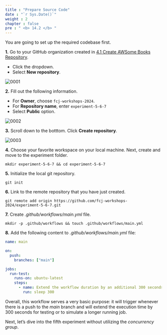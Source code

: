 ```yaml
---
title : "Prepare Source Code"
date : "`r Sys.Date()`"
weight : 2
chapter : false
pre : " <b> 14.2 </b> "
---
```


You are going to set up the required codebase first.

**1.** Go to your GitHub organization created in [4.1 Create AWSome Books Repository](4-Preparation/1-Create-AWSome-Books-Repository).

- Click the dropdown.
- Select **New repository**.

![0001](/images/13/2/0001.svg?featherlight=false&width=100pc)

**2.** Fill out the following information.

- For **Owner**, choose `fcj-workshops-2024`.
- For **Repository name**, enter `experiment-5-6-7` 
- Select **Public** option.

![0002](/images/14/2/0001.svg?featherlight=false&width=100pc)

**3.** Scroll down to the botttom. Click **Create repository**.

![0003](/images/4/1/00010.svg?featherlight=false&width=100pc)

**4.** Choose your favorite workspace on your local machine. Next, create and move to the experiment folder.

```git
mkdir experiment-5-6-7 && cd experiment-5-6-7
```

**5.** Initialize the local git repository.

```git
git init
```

**6.** Link to the remote repository that you have just created.

```git
git remote add origin https://github.com/fcj-workshops-2024/experiment-5-6-7.git
```

**7.** Create *.github/workflows/main.yml* file.

```git
mkdir -p .github/workflows && touch .github/workflows/main.yml
```

**8.** Add the following content to *.github/workflows/main.yml* file:

```yml
name: main

on:
  push:
    branches: ["main"]

jobs:
  run-test:
    runs-on: ubuntu-latest
    steps:
      - name: Extend the workflow duration by an additional 300 seconds.
        run: sleep 300
```

Overall, this workflow serves a very basic purpose: it will trigger whenever there is a push to the *main* branch and will extend the execution time by 300 seconds for testing or to simulate a longer running job.

Next, let’s dive into the fifth experiment without utilizing the *concurrency group*.